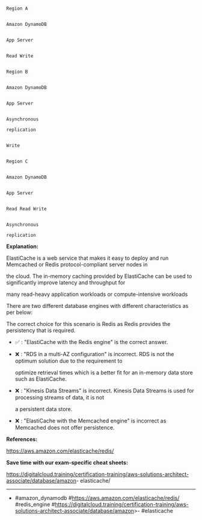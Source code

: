 ```

Region A

```

```

Amazon DynamoDB

```

```

App Server

```

```

Read Write

```

```

Region B

```

```

Amazon DynamoDB

```

```

App Server

```

```

Asynchronous

replication

```

```

Write

```

```

Region C

```

```

Amazon DynamoDB

```

```

App Server

```

```

Read Read Write

```

```

Asynchronous

replication

```

**Explanation:**

ElastiCache is a web service that makes it easy to deploy and run Memcached or Redis protocol-compliant server nodes in

the cloud. The in-memory caching provided by ElastiCache can be used to significantly improve latency and throughput for

many read-heavy application workloads or compute-intensive workloads

There are two different database engines with different characteristics as per below:

The correct choice for this scenario is Redis as Redis provides the persistency that is required.

- ✅ :  "ElastiCache with the Redis engine" is the correct answer.

- ❌ :  "RDS in a multi-AZ configuration" is incorrect. RDS is not the optimum solution due to the requirement to

  optimize retrieval times which is a better fit for an in-memory data store such as ElastiCache.

- ❌ :  "Kinesis Data Streams" is incorrect. Kinesis Data Streams is used for processing streams of data, it is not

  a persistent data store.

- ❌ :  "ElastiCache with the Memcached engine" is incorrect as Memcached does not offer persistence.

**References:**

<https://aws.amazon.com/elasticache/redis/>

**Save time with our exam-specific cheat sheets:**

<https://digitalcloud.training/certification-training/aws-solutions-architect-associate/database/amazon>- elasticache/

----

- #amazon_dynamodb #<https://aws.amazon.com/elasticache/redis/> #redis_engine #<https://digitalcloud.training/certification-training/aws-solutions-architect-associate/database/amazon>>- #elasticache
